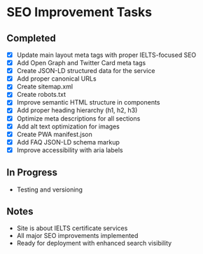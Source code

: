 # SEO Improvement Tasks

## Completed
- [x] Update main layout meta tags with proper IELTS-focused SEO
- [x] Add Open Graph and Twitter Card meta tags
- [x] Create JSON-LD structured data for the service
- [x] Add proper canonical URLs
- [x] Create sitemap.xml
- [x] Create robots.txt
- [x] Improve semantic HTML structure in components
- [x] Add proper heading hierarchy (h1, h2, h3)
- [x] Optimize meta descriptions for all sections
- [x] Add alt text optimization for images
- [x] Create PWA manifest.json
- [x] Add FAQ JSON-LD schema markup
- [x] Improve accessibility with aria labels

## In Progress
- Testing and versioning

## Notes
- Site is about IELTS certificate services
- All major SEO improvements implemented
- Ready for deployment with enhanced search visibility
